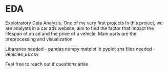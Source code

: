 # EDA
Explotratory Data Analysis.
One of my  very first projects
In this project, we are analysts in a car ads website, aim to find the factor that impact the lifespan of an ad and the price of a vehicle.
Main parts are the preprocessing and visualization

Libararies needed - 
pandas
numpy
matplotlib.pyplot
sns
files needed - vehicles_us.csv

Feel free to reach out if questions arise
